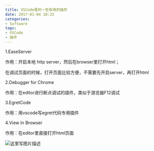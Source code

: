 ```yaml
---
title: VSCode里的一些有用的插件
date: 2017-01-04 10:33
categories:
- Software
tags:
- VSCode
- 插件
---
```

<!-- more -->
<div class="markdown_views">


1.EaseServer   

作用：开启本地 http server，然后在browser里打开html；   

在调试页面的时候，打开页面比较方便，不需要先开启server，再打开html

2.Debugger for Chrome   

作用：在editor进行断点调试的插件，类似于游览器F12调试

3.EgretCode   

作用：用vscode写egret代码专用插件

4.View In Browser   

作用：在editor里直接打开html页面   

![这里写图片描述](http://img.blog.csdn.net/20170302110253009?watermark/2/text/aHR0cDovL2Jsb2cuY3Nkbi5uZXQvYXJ2aW4w/font/5a6L5L2T/fontsize/400/fill/I0JBQkFCMA==/dissolve/70/gravity/SouthEast)

</div>